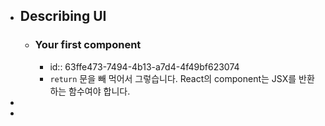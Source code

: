 - ## Describing UI
	- ### Your first component
		- id:: 63ffe473-7494-4b13-a7d4-4f49bf623074
		- `return` 문을 빼 먹어서 그렇습니다. React의 component는 JSX를 반환하는 함수여야 합니다.
-
-